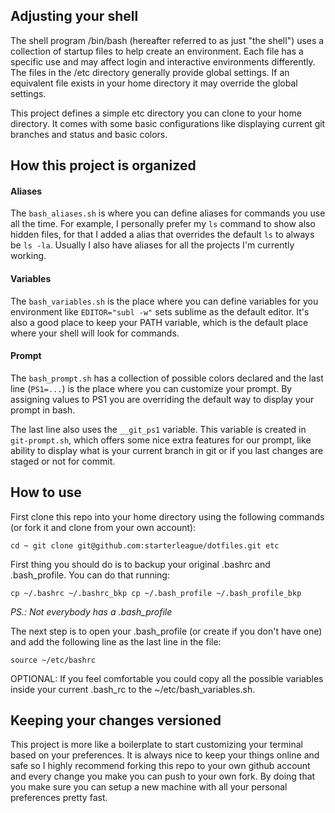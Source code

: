## Adjusting your shell

The shell program /bin/bash (hereafter referred to as just "the shell") uses a collection of startup files to help create an environment. Each file has a specific use and may affect login and interactive environments differently. The files in the /etc directory generally provide global settings. If an equivalent file exists in your home directory it may override the global settings.

This project defines a simple etc directory you can clone to your home directory. It comes with some basic configurations like displaying current git branches and status and basic colors.

## How this project is organized

#### Aliases

The `bash_aliases.sh` is where you can define aliases for commands you use all the time. For example, I personally prefer my `ls` command to show also hidden files, for that I added a alias that overrides the default `ls` to always be `ls -la`. Usually I also have aliases for all the projects I'm currently working.

#### Variables

The `bash_variables.sh` is the place where you can define variables for you environment like `EDITOR="subl -w"` sets sublime as the default editor. It's also a good place to keep your PATH variable, which is the default place where your shell will look for commands.

#### Prompt

The `bash_prompt.sh` has a collection of possible colors declared and the last line (`PS1=...`) is the place where you can customize your prompt. By assigning values to PS1 you are overriding the default way to display your prompt in bash.

The last line also uses the `__git_ps1` variable. This variable is created in `git-prompt.sh`, which offers some nice extra features for our prompt, like ability to display what is your current branch in git or if you last changes are staged or not for commit.

## How to use

First clone this repo into your home directory using the following commands (or fork it and clone from your own account):

`
cd ~
git clone git@github.com:starterleague/dotfiles.git etc
`

First thing you should do is to backup your original .bashrc and .bash_profile. You can do that running:

`
cp ~/.bashrc ~/.bashrc_bkp
cp ~/.bash_profile ~/.bash_profile_bkp
`

*PS.: Not everybody has a .bash_profile*

The next step is to open your .bash_profile (or create if you don't have one) and add the following line as the last line in the file:

`
source ~/etc/bashrc
`

OPTIONAL: If you feel comfortable you could copy all the possible variables inside your current .bash_rc to the ~/etc/bash_variables.sh.

## Keeping your changes versioned

This project is more like a boilerplate to start customizing your terminal based on your preferences. It is always nice to keep your things online and safe so I highly recommend forking this repo to your own github account and every change you make you can push to your own fork. By doing that you make sure you can setup a new machine with all your personal preferences pretty fast.
